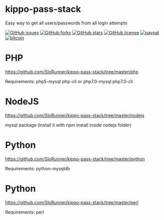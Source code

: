 # kippo-pass-stack
Easy way to get all users/passwords from all login attempts

[![GitHub issues](https://img.shields.io/github/issues/SloRunner/kippo-pass-stack.svg?style=plastic)](https://github.com/SloRunner/kippo-pass-stack/issues)
[![GitHub forks](https://img.shields.io/github/forks/SloRunner/kippo-pass-stack.svg?style=plastic)](https://github.com/SloRunner/kippo-pass-stack/network)
[![GitHub stars](https://img.shields.io/github/stars/SloRunner/kippo-pass-stack.svg?style=plastic)](https://github.com/SloRunner/kippo-pass-stack/stargazers)
[![GitHub license](https://img.shields.io/badge/license-MIT-blue.svg?style=plastic)](https://raw.githubusercontent.com/SloRunner/kippo-pass-stack/master/LICENSE)
[![paypal](https://img.shields.io/badge/paypal-donate-yellow.svg)](https://www.paypal.me/SloRunner)
[![bitcoin](https://img.shields.io/badge/bitcoin-donate-yellow.svg)](https://blockchain.info/address/1ATsojTcL1xgrEMUDZMNeprZk136VtjumQ)

# PHP
https://github.com/SloRunner/kippo-pass-stack/tree/master/php 

Requirements: php5-mysql php-cli or php7.0-mysql php7.0-cli

# NodeJS
https://github.com/SloRunner/kippo-pass-stack/tree/master/nodejs 

mysql package (install it with npm install inside nodejs folder)

# Python
https://github.com/SloRunner/kippo-pass-stack/tree/master/python 

Requirements: python-mysqldb


# Python
https://github.com/SloRunner/kippo-pass-stack/tree/master/perl 

Requirements: perl
